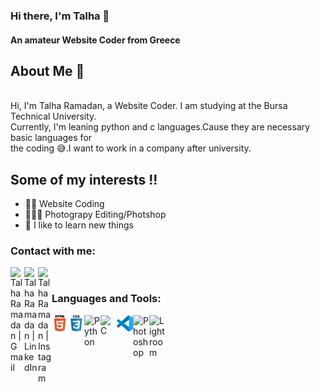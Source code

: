 <h3 align="left"> Hi there, I'm Talha 👋</h3>
<h4 align="left">An amateur Website Coder from Greece</h4>

## About Me 📝
<br> Hi, I'm Talha Ramadan, a Website Coder. I am studying at the Bursa Technical University.</br>
Currently, I'm leaning python and c languages.Cause they are necessary basic languages for</br>
 the coding 😅.I want to work in a company after university.

## Some of my interests !!

- 👨‍💻 Website Coding
- 👨🏻‍🎨 Photograpy Editing/Photshop
- 🌱 I like to learn new things

### Contact with me:

<a href="mailto:talharamadan02@gmail.com"><img align="left" alt="Talha Ramadan | Gmail" width="22px" src="https://icon-library.com/images/gmail-icon-png/gmail-icon-png-25.jpg" /></a>
[<img align="left" alt="Talha Ramadan | LinkedIn" width="22px" src="https://cdn.jsdelivr.net/npm/simple-icons@v3/icons/linkedin.svg" />][linkedin]
[<img align="left" alt="Talha Ramadan | Instagram" width="22px" src="https://cdn.jsdelivr.net/npm/simple-icons@v3/icons/instagram.svg" />][instagram]

<br>

### Languages and Tools:

<img align="left" alt="HTML5" width="26px" src="https://raw.githubusercontent.com/github/explore/80688e429a7d4ef2fca1e82350fe8e3517d3494d/topics/html/html.png" />
<img align="left" alt="CSS3" width="26px" src="https://raw.githubusercontent.com/github/explore/80688e429a7d4ef2fca1e82350fe8e3517d3494d/topics/css/css.png" />
<img align="left" alt="Python" width="26px" src="https://cdn3.iconfinder.com/data/icons/logos-and-brands-adobe/512/267_Python-512.png" />
<img align="left" alt="C" width="26px" src="https://cdn.iconscout.com/icon/free/png-512/c-programming-569564.png" />
<img align="left" alt="Visual Studio Code" width="26px" src="https://raw.githubusercontent.com/github/explore/80688e429a7d4ef2fca1e82350fe8e3517d3494d/topics/visual-studio-code/visual-studio-code.png" />
<img align="left" alt="Photoshop" width="26px" src="https://upload.wikimedia.org/wikipedia/commons/thumb/a/af/Adobe_Photoshop_Mobile_icon.svg/1200px-Adobe_Photoshop_Mobile_icon.svg.png" />
<img align="left" alt="Lightroom" width="26px" src="https://img.pngio.com/fileadobe-photoshop-lightroom-cc-logosvg-wikimedia-commons-adobe-lightroom-png-788_768.png" />


<br>

[instagram]: https://instagram.com/talha___ra
[linkedin]: https://linkedin.com/in/talha-ramadan-17910b1ba/
